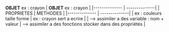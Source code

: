**OBJET** ex : crayon
| **OBJET** ex : crayon | 
|-------------- | --------------|
| PROPRIETES | METHODES | 
|-------------- | --------------| 
| ex : couleurs taille forme | ex : crayon sert a ecrire | 
| --> assimiler a des variable : nom + valeur | --> assimiler a des fonctions stocker dans des propriétés | 
